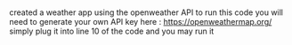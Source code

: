 #

created a weather app using the openweather API 
to run this code you will need to generate your own API key here : https://openweathermap.org/
simply plug it into line 10 of the code and you may run it

#
